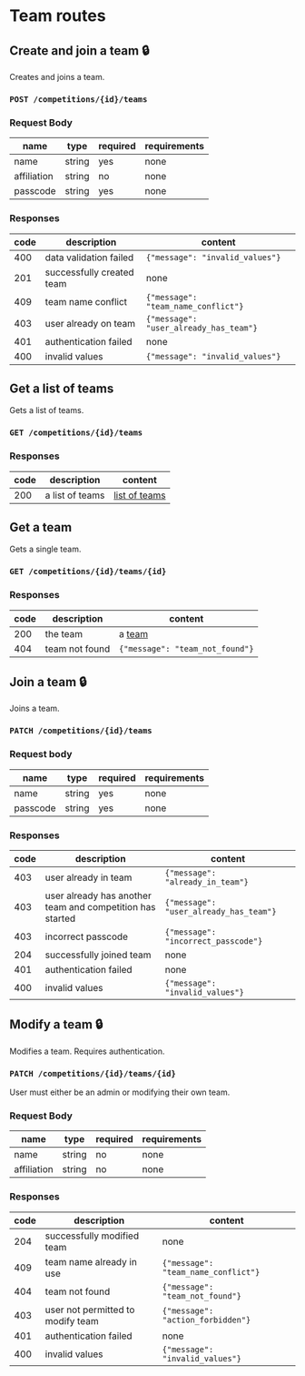 # Team routes

## Create and join a team :lock:
Creates and joins a team.
### `POST /competitions/{id}/teams`
### Request Body

|name|type|required|requirements|
|----|----|--------|------------|
|name|string|yes|none|
|affiliation|string|no|none|
|passcode|string|yes|none|

### Responses

|code|description|content|
|----|-----------|-------|
|400|data validation failed|`{"message": "invalid_values"}`|
|201|successfully created team|none|
|409|team name conflict|`{"message": "team_name_conflict"}`|
|403|user already on team|`{"message": "user_already_has_team"}`|
|401|authentication failed|none|
| 400  | invalid values        | `{"message": "invalid_values"}`   |

## Get a list of teams
Gets a list of teams.
### `GET /competitions/{id}/teams`
### Responses

|code|description|content|
|----|-----------|-------|
|200|a list of teams|[list of teams](index.md#team-list)|

## Get a team
Gets a single team.
### `GET /competitions/{id}/teams/{id}`
### Responses

|code|description|content|
|----|-----------|-------|
|200|the team|a [team](index.md#team)|
|404|team not found|`{"message": "team_not_found"}`|

## Join a team :lock:
Joins a team.
### `PATCH /competitions/{id}/teams`
### Request body

|name|type|required|requirements|
|----|----|--------|------------|
|name|string|yes|none|
|passcode|string|yes|none|

### Responses

|code|description|content|
|----|-----------|-------|
|403|user already in team|`{"message": "already_in_team"}`|
|403|user already has another team and competition has started|`{"message": "user_already_has_team"}`|
|403|incorrect passcode|`{"message": "incorrect_passcode"}`|
|204|successfully joined team|none|
|401|authentication failed|none|
| 400  | invalid values        | `{"message": "invalid_values"}`   |

## Modify a team :lock:
Modifies a team. Requires authentication.
### `PATCH /competitions/{id}/teams/{id}`

User must either be an admin or modifying their own team.
### Request Body

|name|type|required|requirements|
|----|----|--------|------------|
|name|string|no|none|
|affiliation|string|no|none|

### Responses

|code|description|content|
|----|-----------|-------|
|204|successfully modified team|none|
|409|team name already in use|`{"message": "team_name_conflict"}`|
|404|team not found|`{"message": "team_not_found"}`|
|403|user not permitted to modify team|`{"message": "action_forbidden"}`|
|401|authentication failed|none|
| 400  | invalid values        | `{"message": "invalid_values"}`   |